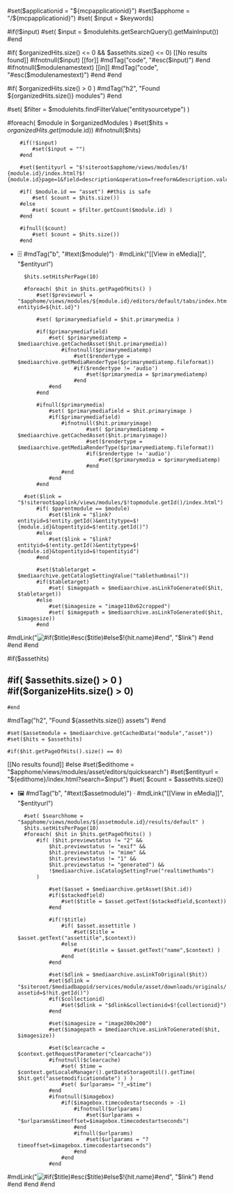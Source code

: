 #set($applicationid = "${mcpapplicationid}")
#set($apphome = "/${mcpapplicationid}")
#set( $input = $keywords)

#if(!$input)
	#set( $input = $modulehits.getSearchQuery().getMainInput())
#end

#if( $organizedHits.size() <= 0 && $assethits.size() <= 0)
[[No results found]] #ifnotnull($input) [[for]] #mdTag("code", "#esc($input)") #end #ifnotnull($modulenamestext) [[in]] #mdTag("code", "#esc($modulenamestext)") #end
#end

#if( $organizedHits.size() > 0 )
#mdTag("h2", "Found ${organizedHits.size()} modules") 
#end

#set( $filter = $modulehits.findFilterValue("entitysourcetype") )

#foreach( $module in $organizedModules )
	#set($hits = $organizedHits.get($module.id))
	#ifnotnull($hits)

		#if(!$input)
			#set($input = "")
		#end

		#set($entityurl = "$!siteroot$apphome/views/modules/$!{module.id}/index.html?$!{module.id}page=1&field=description&operation=freeform&description.value=$input")

		#if( $module.id == "asset") ##this is safe
			#set( $count = $hits.size()) 
		#else
			#set( $count = $filter.getCount($module.id) ) 
		#end

		#ifnull($count)
			#set( $count = $hits.size()) 
		#end

- 🗄️ #mdTag("b", "#text($module)") · #mdLink("[[View in eMedia]]", "$entityurl")

		$hits.setHitsPerPage(10)

		#foreach( $hit in $hits.getPageOfHits() )
			#set($previewurl = "$apphome/views/modules/${module.id}/editors/default/tabs/index.html?entityid=${hit.id}")

			#set( $primarymediafield = $hit.primarymedia )

			#if($primarymediafield)
				#set( $primarymediatemp = $mediaarchive.getCachedAsset($hit.primarymedia))
					#ifnotnull($primarymediatemp)
						#set($rendertype = $mediaarchive.getMediaRenderType($primarymediatemp.fileformat))
						#if($rendertype != 'audio')				
							#set($primarymedia = $primarymediatemp)
						#end
				#end
			#end

			#ifnull($primarymedia)
				#set( $primarymediafield = $hit.primaryimage )
				#if($primarymediafield)
					#ifnotnull($hit.primaryimage)
							#set( $primarymediatemp = $mediaarchive.getCachedAsset($hit.primaryimage))
							#set($rendertype = $mediaarchive.getMediaRenderType($primarymediatemp.fileformat))
							#if($rendertype != 'audio')
								#set($primarymedia = $primarymediatemp)
							#end
					#end
				#end
			#end	

	   	#set($link = "$!siteroot$applink/views/modules/$!topmodule.getId()/index.html")
			#if( $parentmodule == $module)
				#set($link = "$link?entityid=$!entity.getId()&entitytype=$!{module.id}&topentityid=$!entity.getId()")
			#else
				#set($link = "$link?entityid=$!entity.getId()&entitytype=$!{module.id}&topentityid=$!topentityid")
			#end

			#set($tabletarget = $mediaarchive.getCatalogSettingValue("tablethumbnail"))
			#if($tabletarget)
				#set( $imagepath = $mediaarchive.asLinkToGenerated($hit, $tabletarget))  
			#else
				#set($imagesize = "image110x62cropped")
				#set( $imagepath = $mediaarchive.asLinkToGenerated($hit, $imagesize))
			#end
#mdLink("<img alt='#if($title)#esc($title)#else$!{hit.name}#end' src='$imagepath'>", "$link")
		#end 
	#end 
#end


#if($assethits)

#if( $assethits.size() > 0 )
	#if($organizeHits.size() > 0)
---
	#end

#mdTag("h2", "Found ${assethits.size()} assets") 
#end

	#set($assetmodule = $mediaarchive.getCachedData("module","asset"))
	#set($hits = $assethits)

	#if($hit.getPageOfHits().size() == 0)
[[No results found]]
	#else
		#set($edithome = "$apphome/views/modules/asset/editors/quicksearch")
		#set($entityurl = "${edithome}/index.html?search=$input")
		#set( $count = $assethits.size())

- 🖼️ #mdTag("b", "#text($assetmodule)") · #mdLink("[[View in eMedia]]", "$entityurl")

		#set( $searchhome = "$apphome/views/modules/${assetmodule.id}/results/default" )
		$hits.setHitsPerPage(10)
		#foreach( $hit in $hits.getPageOfHits() )
			#if( ($hit.previewstatus != "2" &&
				$hit.previewstatus != "exif" &&
				$hit.previewstatus != "mime" &&
				$hit.previewstatus != "1" &&
				$hit.previewstatus != "generated") &&
				!$mediaarchive.isCatalogSettingTrue("realtimethumbs")
			)

				#set($asset = $mediaarchive.getAsset($hit.id))
				#if($stackedfield)
					#set($title = $asset.getText($stackedfield,$context))
				#end

				#if(!$title)		         	
					#if( $asset.assettitle )
						#set($title =  $asset.getText("assettitle",$context)) 
					#else 
						#set($title = $asset.getText("name",$context) )
					#end
				#end

				#set($dlink = $mediaarchive.asLinkToOriginal($hit))
				#set($dlink = "$siteroot/$mediadbappid/services/module/asset/downloads/originals/$dlink?assetid=$!hit.getId()")
				#if($collectionid)
					#set($dlink = "$dlink&collectionid=$!{collectionid}")
				#end

				#set($imagesize = "image200x200")
				#set($imagepath = $mediaarchive.asLinkToGenerated($hit, $imagesize))

				#set($clearcache = $context.getRequestParameter("clearcache"))
				#ifnotnull($clearcache)
					#set( $time = $context.getLocaleManager().getDateStorageUtil().getTime( $hit.get("assetmodificationdate") ) )
					#set( $urlparams= "?_=$time")
				#end
				#ifnotnull($imagebox)
					#if($imagebox.timecodestartseconds > -1)
						#ifnotnull($urlparams)
							#set($urlparams = "$urlparams&timeoffset=$imagebox.timecodestartseconds")
						#end
						#ifnull($urlparams)
							#set($urlparams = "?timeoffset=$imagebox.timecodestartseconds")
						#end
					#end
				#end
#mdLink("<img alt='#if($title)#esc($title)#else$!{hit.name}#end' src='$imagepath$!urlparams'>", "$link")
			#end
		#end
	#end
#end 
